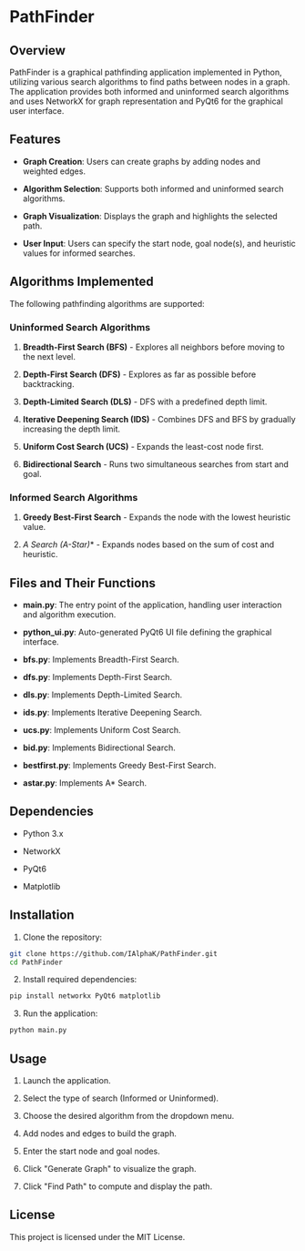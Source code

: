 PathFinder
==========

Overview
--------

PathFinder is a graphical pathfinding application implemented in Python, utilizing various search algorithms to find paths between nodes in a graph. The application provides both informed and uninformed search algorithms and uses NetworkX for graph representation and PyQt6 for the graphical user interface.

Features
--------

*   **Graph Creation**: Users can create graphs by adding nodes and weighted edges.
    
*   **Algorithm Selection**: Supports both informed and uninformed search algorithms.
    
*   **Graph Visualization**: Displays the graph and highlights the selected path.
    
*   **User Input**: Users can specify the start node, goal node(s), and heuristic values for informed searches.
    

Algorithms Implemented
----------------------

The following pathfinding algorithms are supported:

### **Uninformed Search Algorithms**

1.  **Breadth-First Search (BFS)** - Explores all neighbors before moving to the next level.
    
2.  **Depth-First Search (DFS)** - Explores as far as possible before backtracking.
    
3.  **Depth-Limited Search (DLS)** - DFS with a predefined depth limit.
    
4.  **Iterative Deepening Search (IDS)** - Combines DFS and BFS by gradually increasing the depth limit.
    
5.  **Uniform Cost Search (UCS)** - Expands the least-cost node first.
    
6.  **Bidirectional Search** - Runs two simultaneous searches from start and goal.
    

### **Informed Search Algorithms**

1.  **Greedy Best-First Search** - Expands the node with the lowest heuristic value.
    
2.  _A Search (A-Star)_\* - Expands nodes based on the sum of cost and heuristic.
    

Files and Their Functions
-------------------------

*   **main.py**: The entry point of the application, handling user interaction and algorithm execution.
    
*   **python\_ui.py**: Auto-generated PyQt6 UI file defining the graphical interface.
    
*   **bfs.py**: Implements Breadth-First Search.
    
*   **dfs.py**: Implements Depth-First Search.
    
*   **dls.py**: Implements Depth-Limited Search.
    
*   **ids.py**: Implements Iterative Deepening Search.
    
*   **ucs.py**: Implements Uniform Cost Search.
    
*   **bid.py**: Implements Bidirectional Search.
    
*   **bestfirst.py**: Implements Greedy Best-First Search.
    
*   **astar.py**: Implements A\* Search.
    

Dependencies
------------

*   Python 3.x
    
*   NetworkX
    
*   PyQt6
    
*   Matplotlib
    

Installation
------------

1.  Clone the repository:
```sh
git clone https://github.com/IAlphaK/PathFinder.git
cd PathFinder
```    
2.  Install required dependencies:
```sh
pip install networkx PyQt6 matplotlib
```    
3.  Run the application:
```sh
python main.py
```    

Usage
-----

1.  Launch the application.
    
2.  Select the type of search (Informed or Uninformed).
    
3.  Choose the desired algorithm from the dropdown menu.
    
4.  Add nodes and edges to build the graph.
    
5.  Enter the start node and goal nodes.
    
6.  Click "Generate Graph" to visualize the graph.
    
7.  Click "Find Path" to compute and display the path.
    

License
-------

This project is licensed under the MIT License.
